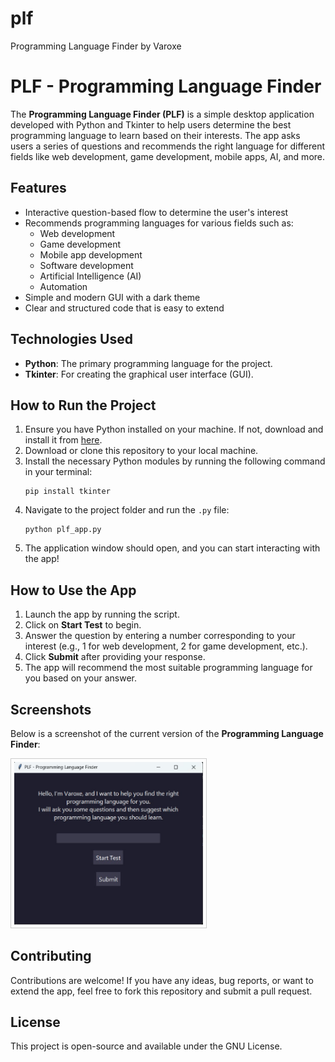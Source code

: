 # plf
Programming Language Finder by Varoxe
<h1>PLF - Programming Language Finder</h1>

<p>
The <strong>Programming Language Finder (PLF)</strong> is a simple desktop application developed with Python and Tkinter to help users determine the best programming language to learn based on their interests. The app asks users a series of questions and recommends the right language for different fields like web development, game development, mobile apps, AI, and more.
</p>

<h2>Features</h2>
<ul>
    <li>Interactive question-based flow to determine the user's interest</li>
    <li>Recommends programming languages for various fields such as:
        <ul>
            <li>Web development</li>
            <li>Game development</li>
            <li>Mobile app development</li>
            <li>Software development</li>
            <li>Artificial Intelligence (AI)</li>
            <li>Automation</li>
        </ul>
    </li>
    <li>Simple and modern GUI with a dark theme</li>
    <li>Clear and structured code that is easy to extend</li>
</ul>

<h2>Technologies Used</h2>
<ul>
    <li><strong>Python</strong>: The primary programming language for the project.</li>
    <li><strong>Tkinter</strong>: For creating the graphical user interface (GUI).</li>
</ul>

<h2>How to Run the Project</h2>
<ol>
    <li>Ensure you have Python installed on your machine. If not, download and install it from <a href="https://www.python.org/downloads/">here</a>.</li>
    <li>Download or clone this repository to your local machine.</li>
    <li>Install the necessary Python modules by running the following command in your terminal:
        <pre><code>pip install tkinter</code></pre>
    </li>
    <li>Navigate to the project folder and run the <code>.py</code> file:
        <pre><code>python plf_app.py</code></pre>
    </li>
    <li>The application window should open, and you can start interacting with the app!</li>
</ol>

<h2>How to Use the App</h2>
<ol>
    <li>Launch the app by running the script.</li>
    <li>Click on <strong>Start Test</strong> to begin.</li>
    <li>Answer the question by entering a number corresponding to your interest (e.g., 1 for web development, 2 for game development, etc.).</li>
    <li>Click <strong>Submit</strong> after providing your response.</li>
    <li>The app will recommend the most suitable programming language for you based on your answer.</li>
</ol>

<h2>Screenshots</h2>
<p>
    Below is a screenshot of the current version of the <strong>Programming Language Finder</strong>:
</p>
<img src="PLFscreen.jpg" alt="PLF Screenshot" style="width: 60%; border: 1px solid #ccc; padding: 5px;">

<h2>Contributing</h2>
<p>
    Contributions are welcome! If you have any ideas, bug reports, or want to extend the app, feel free to fork this repository and submit a pull request.
</p>

<h2>License</h2>
<p>
    This project is open-source and available under the GNU License</a>.
</p>
